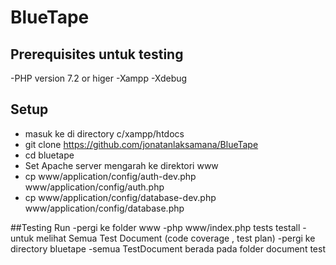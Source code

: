 # BlueTape

## Prerequisites untuk testing

-PHP version 7.2 or higer
-Xampp
-Xdebug

## Setup

- masuk ke di directory c/xampp/htdocs
- git clone https://github.com/jonatanlaksamana/BlueTape
- cd bluetape
- Set Apache server mengarah ke direktori www
- cp www/application/config/auth-dev.php www/application/config/auth.php
- cp www/application/config/database-dev.php www/application/config/database.php

##Testing Run
-pergi ke folder www
-php www/index.php tests testall
-untuk melihat Semua Test Document (code coverage , test plan)
-pergi ke directory bluetape
-semua TestDocument berada pada folder document test
